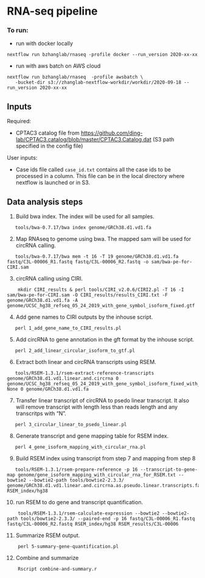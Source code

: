 # RNA-seq pipeline

### To run:

* run with docker locally

```console
nextflow run bzhanglab/rnaseq -profile docker --run_version 2020-xx-xx 
```

* run with aws batch on AWS cloud

```console
nextflow run bzhanglab/rnaseq  -profile awsbatch \
   -bucket-dir s3://zhanglab-nextflow-workdir/workdir/2020-09-18 --run_version 2020-xx-xx
```


## Inputs

Required:

* CPTAC3 catalog file from https://github.com/ding-lab/CPTAC3.catalog/blob/master/CPTAC3.Catalog.dat (S3 path specified in the config file)

User inputs:

* Case ids file called `case_id.txt` contains all the case ids to be processed in a column.
  This file can be in the local directory where nextflow is launched or in S3.
  

## Data analysis steps

1. Build bwa index. The index will be used for all samples.

```console 
   tools/bwa-0.7.17/bwa index genome/GRCh38.d1.vd1.fa
```

2. Map RNAseq to genome using bwa. The mapped sam will be used for circRNA calling.
   
```console
   tools/bwa-0.7.17/bwa mem -t 16 -T 19 genome/GRCh38.d1.vd1.fa fastq/C3L-00006_R1.fastq fastq/C3L-00006_R2.fastq -o sam/bwa-pe-for-CIRI.sam 
```

3. circRNA calling using CIRI.

```console
    mkdir CIRI_results & perl tools/CIRI_v2.0.6/CIRI2.pl -T 16 -I sam/bwa-pe-for-CIRI.sam -O CIRI_results/results_CIRI.txt -F genome/GRCh38.d1.vd1.fa -A genome/UCSC_hg38_refseq_05_24_2019_with_gene_symbol_isoform_fixed.gtf 
```

4. Add gene names to CIRI outputs by the inhouse script.

```console
   perl 1_add_gene_name_to_CIRI_results.pl 
```

5. Add circRNA to gene annotation in the gft format by the inhouse script.

```console
   perl 2_add_linear_circular_isoform_to_gtf.pl 
```

6. Extract both linear and circRNA transcripts using RSEM.

```console
   tools/RSEM-1.3.1/rsem-extract-reference-transcripts genome/GRCh38.d1.vd1.linear.and.circrna 0 genome/UCSC_hg38_refseq_05_24_2019_with_gene_symbol_isoform_fixed_with_circular_RNA.gtf None 0 genome/GRCh38.d1.vd1.fa 
```

7. Transfer linear transcript of circRNA to psedo linear transcript. It also will remove transcript with length less than reads length and any transcritps with “N”. 

```console
   perl 3_circular_linear_to_psedo_linear.pl
```

8. Generate transcript and gene mapping table for RSEM index.

```console
   perl 4_gene_isoform_mapping_with_circular_rna.pl 
```

9. Build RSEM index using transcript from step 7 and mapping from step 8

```console
   tools/RSEM-1.3.1/rsem-prepare-reference -p 16 --transcript-to-gene-map genome/gene_isoform_mapping_with_circular_rna_for_RSEM.txt --bowtie2 --bowtie2-path tools/bowtie2-2.3.3/ genome/GRCh38.d1.vd1.linear.and.circrna.as.pseudo.linear.transcripts.fa RSEM_index/hg38 
```

10. run RSEM to do gene and transcript quantification.

```console
    tools/RSEM-1.3.1/rsem-calculate-expression --bowtie2 --bowtie2-path tools/bowtie2-2.3.3/ --paired-end -p 16 fastq/C3L-00006_R1.fastq fastq/C3L-00006_R2.fastq RSEM_index/hg38 RSEM_results/C3L-00006 
```

11. Summarize RSEM output.

```console
    perl 5-summary-gene-quantification.pl 
```

12. Combine and summarize

```console
    Rscript combine-and-summary.r
```
